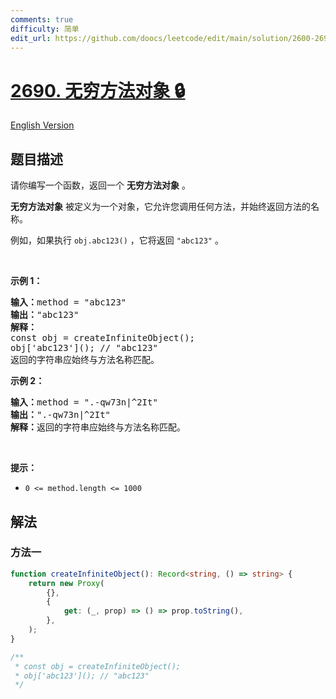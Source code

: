 ```yaml
---
comments: true
difficulty: 简单
edit_url: https://github.com/doocs/leetcode/edit/main/solution/2600-2699/2690.Infinite%20Method%20Object/README.md
---
```


# [2690. 无穷方法对象 🔒](https://leetcode.cn/problems/infinite-method-object)

[English Version](/solution/2600-2699/2690.Infinite%20Method%20Object/README_EN.md)

## 题目描述

<!-- 这里写题目描述 -->

<p>请你编写一个函数，返回一个 <strong>无穷方法对象</strong> 。</p>

<p><strong>无穷方法对象</strong> 被定义为一个对象，它允许您调用任何方法，并始终返回方法的名称。</p>

<p>例如，如果执行 <code>obj.abc123()</code> ，它将返回 <code>"abc123"</code> 。</p>

<p>&nbsp;</p>

<p><strong class="example">示例 1：</strong></p>

<pre>
<b>输入：</b>method = "abc123"
<b>输出：</b>"abc123"
<strong>解释：</strong>
const obj = createInfiniteObject();
obj['abc123'](); // "abc123"
返回的字符串应始终与方法名称匹配。</pre>

<p><strong class="example">示例 2：</strong></p>

<pre>
<b>输入：</b>method = ".-qw73n|^2It"
<strong>输出：</strong>".-qw73n|^2It"
<b>解释：</b>返回的字符串应始终与方法名称匹配。</pre>

<p>&nbsp;</p>

<p><strong>提示：</strong></p>

<ul>
	<li><code>0 &lt;= method.length &lt;= 1000</code></li>
</ul>

## 解法

### 方法一

<!-- tabs:start -->

```ts
function createInfiniteObject(): Record<string, () => string> {
    return new Proxy(
        {},
        {
            get: (_, prop) => () => prop.toString(),
        },
    );
}

/**
 * const obj = createInfiniteObject();
 * obj['abc123'](); // "abc123"
 */
```

<!-- tabs:end -->

<!-- end -->

